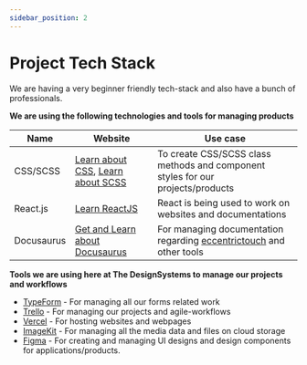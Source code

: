 ```yaml
---
sidebar_position: 2
---
```


# Project Tech Stack

We are having a very beginner friendly tech-stack and also have a bunch of professionals.

**We are using the following technologies and tools for managing products**

| Name | Website | Use case|
|------|---------|---------|
| CSS/SCSS | [Learn about CSS](https://en.wikipedia.org/wiki/CSS), [Learn about SCSS](https://sass-lang.com/) | To create CSS/SCSS class methods and component styles for our projects/products |
| React.js | [Learn ReactJS](https://reactjs.org/) | React is being used to work on websites and documentations |
| Docusaurus | [Get and Learn about Docusaurus](https://docusaurus.io/) | For managing documentation regarding [eccentrictouch](https://www.github.com/DesignSystemsOSS/eccentrictouch) and other tools |

**Tools we are using here at The DesignSystems to manage our projects and workflows**

- [TypeForm](https://www.typeform.com/) - For managing all our forms related work
- [Trello](https://trello.com/) - For managing our projects and agile-workflows
- [Vercel](https://vercel.com/) - For hosting websites and webpages 
- [ImageKit](https://imagekit.io/) - For managing all the media data and files on cloud storage
- [Figma](http://figma.com/) - For creating and managing UI designs and design components for applications/products.